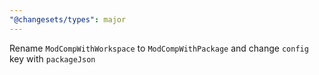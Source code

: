 ```yaml
---
"@changesets/types": major
---
```


Rename `ModCompWithWorkspace` to `ModCompWithPackage` and change `config` key with `packageJson`
